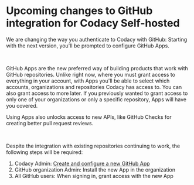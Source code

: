 # Upcoming changes to GitHub integration for Codacy Self-hosted

We are changing the way you authenticate to Codacy with GitHub: Starting
with the next version, you'll be prompted to configure GitHub Apps.

 

GitHub Apps are the new preferred way of building products that work
with GitHub repositories. Unlike right now, where you must grant access
to everything in your account, with Apps you'll be able to select which
accounts, organizations and repositories Codacy has access to. You can
also grant access to more later. If you previously wanted to grant
access to only one of your organizations or only a specific repository,
Apps will have you covered.

Using Apps also unlocks access to new APIs, like GitHub Checks for
creating better pull request reviews.

 

Despite the integration with existing repositories continuing to work,
the following steps will be required:

1.  Codacy Admin: [Create and configure a new GitHub
    App](/hc/en-us/articles/360012665460)
2.  GitHub organization Admin: Install the new App in the organization
3.  All GitHub users: When signing in, grant access with the new App

